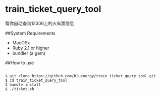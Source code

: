 # train_ticket_query_tool
 帮你自动查询12306上的火车票信息

##System Requirements

* MacOSx
* Ruby 2.1 or higher
* bundler (a gem)

##How to use

```

$ git clone https://github.com/bluenergy/train_ticket_query_tool.git
$ cd train_ticket_query_tool
$ bundle install
$ ./ticket.sh

```